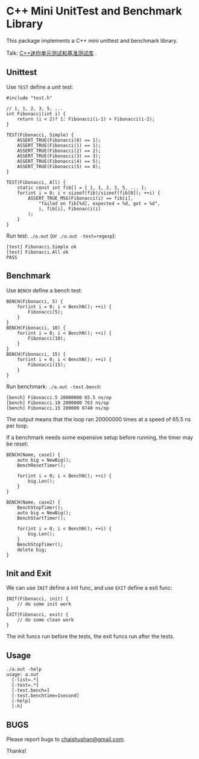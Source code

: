 # C++ Mini UnitTest and Benchmark Library

This package implements a C++ mini unittest and benchmark library.

Talk: [C++迷你单元测试和基准测试库](http://chai2010-talks.appspot.com/chai2010.talks/chai2010-cc-mini-test-intro.slide) .

## Unittest

Use `TEST` define a unit test:

	#include "test.h"

	// 1, 1, 2, 3, 5, ...
	int Fibonacci(int i) {
		return (i < 2)? 1: Fibonacci(i-1) + Fibonacci(i-2);
	}

	TEST(Fibonacci, Simple) {
		ASSERT_TRUE(Fibonacci(0) == 1);
		ASSERT_TRUE(Fibonacci(1) == 1);
		ASSERT_TRUE(Fibonacci(2) == 2);
		ASSERT_TRUE(Fibonacci(3) == 3);
		ASSERT_TRUE(Fibonacci(4) == 5);
		ASSERT_TRUE(Fibonacci(5) == 8);
	}

	TEST(Fibonacci, All) {
		static const int fib[] = { 1, 1, 2, 3, 5, ... };
		for(int i = 0; i < sizeof(fib)/sizeof(fib[0]); ++i) {
			ASSERT_TRUE_MSG(Fibonacci(i) == fib[i],
				"failed on fib[%d], expected = %d, got = %d",
				i, fib[i], Fibonacci(i)
			);
		}
	}

Run test: `./a.out` (or `./a.out -test=regexp`):

	[test] Fibonacci.Simple ok
	[test] Fibonacci.All ok
	PASS


## Benchmark

Use `BENCH` define a bench test:

	BENCH(Fibonacci, 5) {
		for(int i = 0; i < BenchN(); ++i) {
			Fibonacci(5);
		}
	}
	BENCH(Fibonacci, 10) {
		for(int i = 0; i < BenchN(); ++i) {
			Fibonacci(10);
		}
	}
	BENCH(Fibonacci, 15) {
		for(int i = 0; i < BenchN(); ++i) {
			Fibonacci(15);
		}
	}

Run benchmark: `./a.out -test.bench`:

	[bench] Fibonacci.5 20000000 65.5 ns/op
	[bench] Fibonacci.10 2000000 763 ns/op
	[bench] Fibonacci.15 200000 8740 ns/op

The output means that the loop ran 20000000 times at a speed of 65.5 ns per loop.

If a benchmark needs some expensive setup before running, the timer may be reset:

	BENCH(Name, case1) {
		auto big = NewBig();
		BenchResetTimer();

		for(int i = 0; i < BenchN(); ++i) {
			big.Len();
		}
	}

	BENCH(Name, case2) {
		BenchStopTimer();
		auto big = NewBig();
		BenchStartTimer();

		for(int i = 0; i < BenchN(); ++i) {
			big.Len();
		}
		BenchStopTimer();
		delete big;
	}


## Init and Exit

We can use `INIT` define a init func, and use `EXIT` define a exit func:

	INIT(Fibonacci, init) {
		// do some init work
	}
	EXIT(Fibonacci, exit) {
		// do some clean work
	}

The init funcs run before the tests, the exit funcs run after the tests.

## Usage

	./a.out -help
	usage: a.out
	  [-list=.*]
	  [-test=.*]
	  [-test.bench=]
	  [-test.benchtime=1second]
	  [-help]
	  [-h]

## BUGS

Please report bugs to <chaishushan@gmail.com>.

Thanks!
